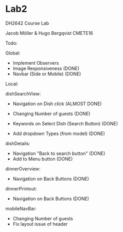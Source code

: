 # Lab2
DH2642  Course Lab

Jacob Möller & Hugo Bergqvist 
CMETE16


Todo:

Global:
- Implement Observers 
- Image Responsiveness  (DONE)
- Navbar (Side or Mobile)   (DONE)

Local:

dishSearchView:
- Navigation on Dish click (ALMOST DONE)

- Changing Number of guests (DONE)
- Keywords on Select Dish (Search Button) (DONE)
- Add dropdown Types (from model) (DONE)

dishDetails:
- Navigation "Back to search button" (DONE)
- Add to Menu button (DONE)

dinnerOverview:
- Navigation on Back Buttons    (DONE)

dinnerPrintout:
- Navigation on Back Buttons    (DONE)

mobileNavBar:
- Changing Number of guests
- Fix layout issue of header




